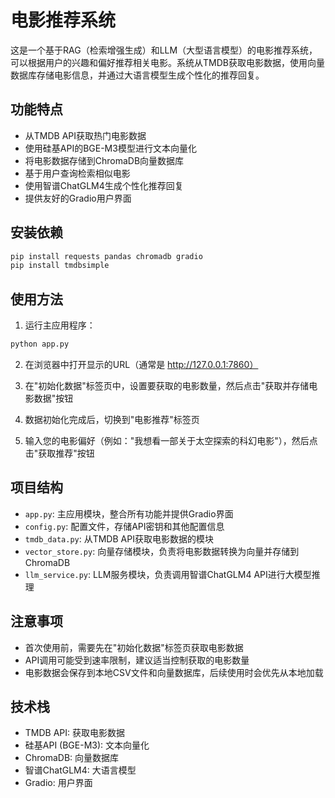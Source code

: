# 电影推荐系统

这是一个基于RAG（检索增强生成）和LLM（大型语言模型）的电影推荐系统，可以根据用户的兴趣和偏好推荐相关电影。系统从TMDB获取电影数据，使用向量数据库存储电影信息，并通过大语言模型生成个性化的推荐回复。

## 功能特点

- 从TMDB API获取热门电影数据
- 使用硅基API的BGE-M3模型进行文本向量化
- 将电影数据存储到ChromaDB向量数据库
- 基于用户查询检索相似电影
- 使用智谱ChatGLM4生成个性化推荐回复
- 提供友好的Gradio用户界面

## 安装依赖

```bash
pip install requests pandas chromadb gradio
pip install tmdbsimple
```

## 使用方法

1. 运行主应用程序：

```bash
python app.py
```

2. 在浏览器中打开显示的URL（通常是 http://127.0.0.1:7860）

3. 在"初始化数据"标签页中，设置要获取的电影数量，然后点击"获取并存储电影数据"按钮

4. 数据初始化完成后，切换到"电影推荐"标签页

5. 输入您的电影偏好（例如："我想看一部关于太空探索的科幻电影"），然后点击"获取推荐"按钮

## 项目结构

- `app.py`: 主应用模块，整合所有功能并提供Gradio界面
- `config.py`: 配置文件，存储API密钥和其他配置信息
- `tmdb_data.py`: 从TMDB API获取电影数据的模块
- `vector_store.py`: 向量存储模块，负责将电影数据转换为向量并存储到ChromaDB
- `llm_service.py`: LLM服务模块，负责调用智谱ChatGLM4 API进行大模型推理

## 注意事项

- 首次使用前，需要先在"初始化数据"标签页获取电影数据
- API调用可能受到速率限制，建议适当控制获取的电影数量
- 电影数据会保存到本地CSV文件和向量数据库，后续使用时会优先从本地加载

## 技术栈

- TMDB API: 获取电影数据
- 硅基API (BGE-M3): 文本向量化
- ChromaDB: 向量数据库
- 智谱ChatGLM4: 大语言模型
- Gradio: 用户界面
